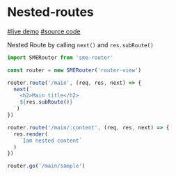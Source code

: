 # Nested-routes

[#live demo](https://sme-fe.github.io/sme-router/#/summer/1914?month=07&day=30) [#source code](https://github.com/SME-FE/sme-router/blob/master/example/pages/summer/index.js)

Nested Route by calling `next()` and `res.subRoute()`

```js
import SMERouter from 'sme-router'

const router = new SMERouter('router-view')

router.route('/main', (req, res, next) => {
  next(`
    <h2>Main title</h2>
    ${res.subRoute()}
  `)
})

router.route('/main/:content', (req, res, next) => {
  res.render(
    `Iam nested content`
  )
})

router.go('/main/sample')
```
